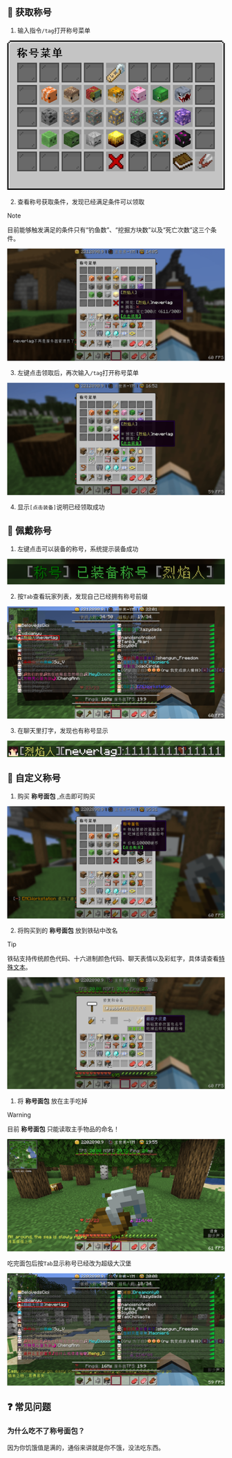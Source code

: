 ## 📜 获取称号

1. 输入指令`/tag`打开称号菜单

![称号菜单](pics/tag/tagmenu.png)

2. 查看称号获取条件，发现已经满足条件可以领取

>[!note]
>目前能够触发满足的条件只有“钓鱼数”、“挖掘方块数”以及“死亡次数”这三个条件。

![称号领取](pics/tag/lingqu.png)

3. 左键点击领取后，再次输入`/tag`打开称号菜单

![称号领取成功](pics/tag/lingqu2.png)

4. 显示`[点击装备]`说明已经领取成功

## 📌 佩戴称号

1. 左键点击可以装备的称号，系统提示装备成功

![佩戴称号](pics/tag/equip.png)

2. 按`Tab`查看玩家列表，发现自己已经拥有称号前缀

![tab列表显示称号](pics/tag/equip2.png)

3. 在聊天里打字，发现也有称号显示

![聊天显示称号](pics/tag/chat.png)

## 🍞 自定义称号

1. 购买 **称号面包** ,点击即可购买

![称号面包](pics/tag/tagbread.png)

2. 将购买到的 **称号面包** 放到铁砧中改名

> [!tip]
> 铁砧支持传统颜色代码、十六进制颜色代码、聊天表情以及彩虹字，具体请查看[特殊文本](text.md)。

![称号面包改名](pics/tag/rename.png)

1. 将 **称号面包** 放在主手吃掉

> [!warning]
> 目前 **称号面包** 只能读取主手物品的命名！

![吃称号面包](pics/tag/eat.png)

吃完面包后按`Tab`显示称号已经改为超级大汉堡

![吃完称号面包](pics/tag/aftereat.png)

## ❓ 常见问题

### 为什么吃不了称号面包？

因为你饥饿值是满的，通俗来讲就是你不饿，没法吃东西。